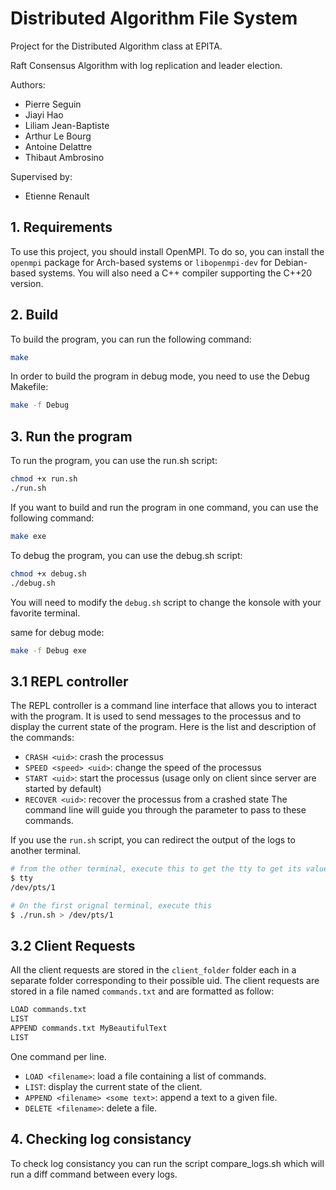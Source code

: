 # Distributed Algorithm File System
Project for the Distributed Algorithm class at EPITA.

Raft Consensus Algorithm with log replication and leader election.

Authors:
- Pierre Seguin
- Jiayi Hao
- Liliam Jean-Baptiste
- Arthur Le Bourg
- Antoine Delattre
- Thibaut Ambrosino

Supervised by:
- Etienne Renault

## 1. Requirements
To use this project, you should install OpenMPI.
To do so, you can install the `openmpi` package for Arch-based systems or  `libopenmpi-dev` for Debian-based systems.
You will also need a C++ compiler supporting the C++20 version.

## 2. Build
To build the program, you can run the following command:
```bash
make
```

In order to build the program in debug mode, you need to use the Debug Makefile:
```bash
make -f Debug
```


## 3. Run the program
To run the program, you can use the run.sh script:
```bash
chmod +x run.sh
./run.sh
```

If you want to build and run the program in one command, you can use the following command:
```bash
make exe
```

To debug the program, you can use the debug.sh script:
```bash
chmod +x debug.sh
./debug.sh
```
You will need to modify the `debug.sh` script to change the konsole with your favorite terminal.

same for debug mode:
```bash
make -f Debug exe
```

## 3.1 REPL controller
The REPL controller is a command line interface that allows you to interact with the program.
It is used to send messages to the processus and to display the current state of the program.
Here is the list and description of the commands:
- `CRASH <uid>`: crash the processus
- `SPEED <speed> <uid>`: change the speed of the processus
- `START <uid>`: start the processus (usage only on client since server are started by default)
- `RECOVER <uid>`: recover the processus from a crashed state
The command line will guide you through the parameter to pass to these commands.

If you use the `run.sh` script, you can redirect the output of the logs to another terminal.

```bash
# from the other terminal, execute this to get the tty to get its value
$ tty
/dev/pts/1

# On the first orignal terminal, execute this
$ ./run.sh > /dev/pts/1
```


## 3.2 Client Requests
All the client requests are stored in the `client_folder` folder each in a separate folder corresponding to their possible uid.
The client requests are stored in a file named `commands.txt` and are formatted as follow:
```bash
LOAD commands.txt
LIST
APPEND commands.txt MyBeautifulText
LIST
```
One command per line.
- `LOAD <filename>`: load a file containing a list of commands.
- `LIST`: display the current state of the client.
- `APPEND <filename> <some text>`: append a text to a given file.
- `DELETE <filename>`: delete a file.

## 4. Checking log consistancy
To check log consistancy you can run the script compare_logs.sh which will run a diff command between every logs.